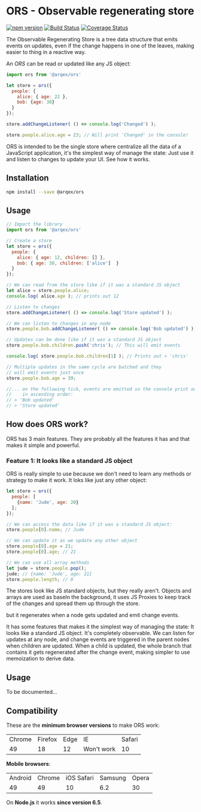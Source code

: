 # ORS - Observable regenerating store

[![npm version](https://badge.fury.io/js/ors.svg)](https://www.npmjs.com/package/ors) [![Build Status](https://secure.travis-ci.org/arqex/ors.svg)](https://secure.travis-ci.org/arqex/ors) [![Coverage Status](https://coveralls.io/repos/github/arqex/ors/badge.svg?branch=master)](https://coveralls.io/github/arqex/ors?branch=master)

The Observable Regenerating Store is a tree data structure that emits events on updates, even if the change happens in one of the leaves, making easier to thing in a reactive way.

An *ORS* can be read or updated like any JS object:
```js
import ors from '@arqex/ors'

let store = ors({
  people: {
    alice: { age: 22 },
    bob: {age: 38}
  }
});

store.addChangeListener( () => console.log('Changed') );

store.people.alice.age = 23; // Will print 'Changed' in the console!
```

ORS is intended to be the single store where centralize all the data of a JavaScript application, it's the simplest way of manage the state: Just use it and listen to changes to update your UI. See how it works.

## Installation
```sh
npm install --save @arqex/ors
```

## Usage
```js
// Import the library
import ors from '@arqex/ors'

// Create a store
let store = ors({
  people: {
    alice: { age: 12, children: [] },
    bob: { age: 38, children: ['alice']  }
  }
});

// We can read from the store like if it was a standard JS object
let alice = store.people.alice;
console.log( alice.age ); // prints out 12

// Listen to changes
store.addChangeListener( () => console.log('Store updated') );

// We can listen to changes in any node
store.people.bob.addChangeListener( () => console.log('Bob updated') );

// Updates can be done like if it was a standard JS object
store.people.bob.children.push('chris'); // This will emit events

console.log( store.people.bob.children[1] ); // Prints out > 'chris'

// Multiple updates in the same cycle are batched and they
// will emit events just once
store.people.bob.age = 39;

//... on the following tick, events are emitted so the console print out
//    in ascending order:
// > 'Bob updated'
// > 'Store updated'
```

## How does ORS work?

ORS has 3 main features. They are probably all the features it has and that makes it simple and powerful.

### Feature 1: It looks like a standard JS object

ORS is really simple to use because we don't need to learn any methods or strategy to make it work. It loks like just any other object:

```js
let store = ors({
  people: [
    {name: 'Jude', age: 20}
  ];
});

// We can access the data like if it was a standard JS object:
store.people[0].name; // Jude

// We can update it as we update any other object
store.people[0].age = 21;
store.people[0].age; // 21

// We can use all array methods
let jude = store.people.pop();
jude; // {name: 'Jude', age: 21}
store.people.length; // 0
```

The stores look like JS standard objects, but they really aren't. Objects and arrays are used as baseIn the background, it uses JS Proxies to keep track of the changes and spread them up through the store.

 but it regenerates when a node gets updated and emit change events.


It has some features that makes it the simplest way of managing the state:
It looks like a standard JS object.
It's completely observable. We can listen for updates at any node, and change events are triggered in the parent nodes when children are updated.
When a child is updated, the whole branch that contains it gets regenerated after the change event, making simpler to use memoization to derive data.


## Usage
To be documented...

## Compatibility
These are the **minimum browser versions** to make ORS work:
<table>
  <tr>
    <td>Chrome</td>
    <td>Firefox</td>
    <td>Edge</td>
    <td>IE</td>
    <td>Safari</td>
  </tr>
  <tr>
    <td>49</td>
    <td>18</td>
    <td>12</td>
    <td>Won't work</td>
    <td>10</td>
  </tr>
</table>

 **Mobile browsers**:
<table>
  <tr>
    <td>Android</td>
    <td>Chrome</td>
    <td>iOS Safari</td>
    <td>Samsung</td>
    <td>Opera</td>
  </tr>
  <tr>
    <td>49</td>
    <td>49</td>
    <td>10</td>
    <td>6.2</td>
    <td>30</td>
  </tr>
</table>

On **Node.js** it works **since version 6.5**.
